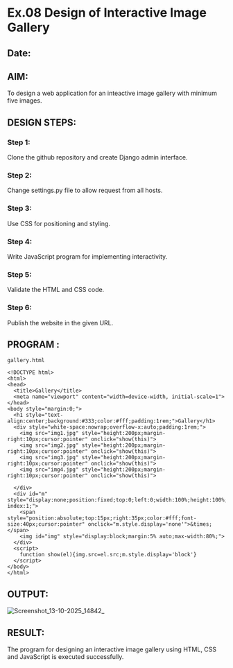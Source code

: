 # Ex.08 Design of Interactive Image Gallery
## Date:

## AIM:
To design a web application for an inteactive image gallery with minimum five images.

## DESIGN STEPS:

### Step 1:
Clone the github repository and create Django admin interface.

### Step 2:
Change settings.py file to allow request from all hosts.

### Step 3:
Use CSS for positioning and styling.

### Step 4:
Write JavaScript program for implementing interactivity.

### Step 5:
Validate the HTML and CSS code.

### Step 6:
Publish the website in the given URL.

## PROGRAM :
```
gallery.html

<!DOCTYPE html>
<html>
<head>
  <title>Gallery</title>
  <meta name="viewport" content="width=device-width, initial-scale=1">
</head>
<body style="margin:0;">
  <h1 style="text-align:center;background:#333;color:#fff;padding:1rem;">Gallery</h1>
  <div style="white-space:nowrap;overflow-x:auto;padding:1rem;">
    <img src="img1.jpg" style="height:200px;margin-right:10px;cursor:pointer" onclick="show(this)">
    <img src="img2.jpg" style="height:200px;margin-right:10px;cursor:pointer" onclick="show(this)">
    <img src="img3.jpg" style="height:200px;margin-right:10px;cursor:pointer" onclick="show(this)">
    <img src="img4.jpg" style="height:200px;margin-right:10px;cursor:pointer" onclick="show(this)">
   
  </div>
  <div id="m" style="display:none;position:fixed;top:0;left:0;width:100%;height:100%;background:#000c;z-index:1;">
    <span style="position:absolute;top:15px;right:35px;color:#fff;font-size:40px;cursor:pointer" onclick="m.style.display='none'">&times;</span>
    <img id="img" style="display:block;margin:5% auto;max-width:80%;">
  </div>
  <script>
    function show(el){img.src=el.src;m.style.display='block'}
  </script>
</body>
</html>
```
## OUTPUT:

![Screenshot_13-10-2025_14842_](https://github.com/user-attachments/assets/8e80b2ab-2b76-4e0c-ade8-e5d0ab64c02b)

## RESULT:
The program for designing an interactive image gallery using HTML, CSS and JavaScript is executed successfully.
